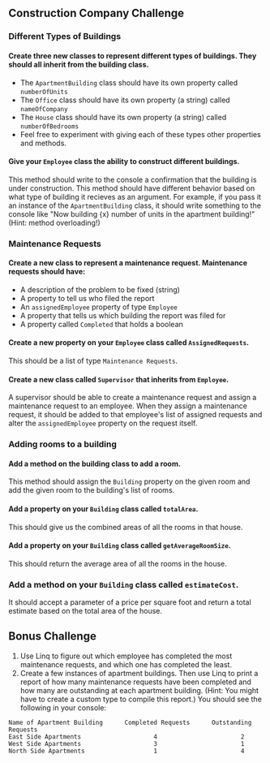 ## Construction Company Challenge

### Different Types of Buildings
#### Create three new classes to represent different types of buildings. They should all inherit from the building class.
- The `ApartmentBuilding` class should have its own property called `numberOfUnits`
- The `Office` class should have its own property (a string) called `nameOfCompany`
- The `House` class should have its own property (a string) called `numberOfBedrooms`
- Feel free to experiment with giving each of these types other properties and methods.

#### Give your `Employee` class the ability to construct different buildings.
 This method should write to the console a confirmation that the building is under construction. This method should have different behavior based on what type of building it recieves as an argument. For example, if you pass it an instance of the `ApartmentBuilding` class, it should write something to the console like "Now building {x} number of units in the apartment building!" (Hint: method overloading!)

### Maintenance Requests
#### Create a new class to represent a maintenance request. Maintenance requests should have:
 - A description of the problem to be fixed (string)
- A property to tell us who filed the report
- An `assignedEmployee` property of type `Employee`
- A property that tells us which building the report was filed for
- A property called `Completed` that holds a boolean

#### Create a new property on your  `Employee` class called `AssignedRequests`.
This should be a list of type `Maintenance Requests`.

#### Create a new class called `Supervisor` that inherits from `Employee`.
A supervisor should be able to create a maintenance request and assign a maintenance request to an employee. When they assign a maintenance request, it should be added to that employee's list of assigned requests and alter the `assignedEmployee` property on the request itself.




### Adding rooms to a building
#### Add a method on the building class to add a room.
This method should assign the `Building` property on the given room and add the given room to the building's list of rooms.
#### Add a property on your `Building` class called `totalArea`.
This should give us the combined areas of all the rooms in that house.
#### Add a property on your `Building` class called `getAverageRoomSize`.
This should return the average area of all the rooms in the house.
### Add a method on your `Building` class called `estimateCost`.
It should accept a parameter of a price per square foot and return a total estimate based on the total area of the house.


## Bonus Challenge
1. Use Linq to figure out which employee has completed the most maintenance requests, and which one has completed the least.
1. Create a few instances of apartment buildings. Then use Linq to print a report of how many maintenance requests have been completed and how many are outstanding at each apartment building. (Hint: You might have to create a custom type to compile this report.) You should see the following in your console:
```
Name of Apartment Building      Completed Requests      Outstanding Requests
East Side Apartments                    4                       2
West Side Apartments                    3                       1
North Side Apartments                   1                       4
```
